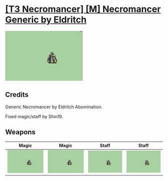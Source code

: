 # [\[T3 Necromancer\] \[M\] Necromancer Generic by Eldritch](./)

<img src="./6.%20Magic/Magic_000.png" alt="[T3 Necromancer] [M] Necromancer Generic by Eldritch standing" />

## Credits

Generic Necromancer by Eldritch Abomination. 

Fixed magic/staff by Shin19.

## Weapons


|Magic |Magic |Staff |Staff |
|  :---: | :---: | :---: | :---: |
| <img alt="Magic animation" src="./6.%20Magic/Magic.gif" /> | <img alt="Magic animation" src="./6.%20Magic%20(Fixed)/Magic.gif" /> | <img alt="Staff animation" src="./7.%20Staff/Staff.gif" /> | <img alt="Staff animation" src="./7.%20Staff%20(Fixed)/Staff.gif" /> |
